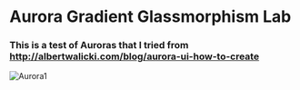 # Aurora Gradient Glassmorphism Lab

### This is a test of Auroras that I tried from <http://albertwalicki.com/blog/aurora-ui-how-to-create>
![Aurora1](https://user-images.githubusercontent.com/68860745/156513879-15465c5f-42f6-489a-bc8e-22a39bd3b78e.gif)
